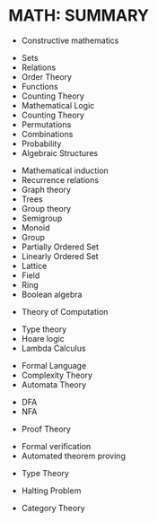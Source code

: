 # MATH: SUMMARY


- Constructive mathematics
* Sets
* Relations
* Order Theory
* Functions
* Counting Theory
* Mathematical Logic
* Counting Theory
* Permutations
* Combinations
* Probability
* Algebraic Structures
- Mathematical induction 
- Recurrence relations
- Graph theory
- Trees
- Group theory
- Semigroup
- Monoid
- Group
- Partially Ordered Set
- Linearly Ordered Set
- Lattice
- Field
- Ring
- Boolean algebra
* Theory of Computation
- Type theory
- Hoare logic
- Lambda Calculus
* Formal Language
* Complexity Theory
* Automata Theory
- DFA
- NFA
* Proof Theory
- Formal verification
- Automated theorem proving
* Type Theory
- Halting Problem
* Category Theory
